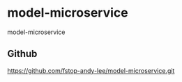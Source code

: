 # model-microservice
model-microservice
 
## Github
https://github.com/fstop-andy-lee/model-microservice.git